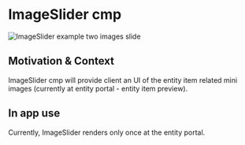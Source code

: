 # ImageSlider cmp

![ImageSlider example two images slide](https://i.ibb.co/prP3RrY/Screenshot-2023-01-05-at-16-34-42.png)

## Motivation & Context

ImageSlider cmp will provide client an UI of the entity item related mini images (currently at entity portal - entity item preview).

## In app use

Currently, ImageSlider renders only once at the entity portal.
